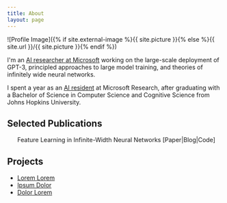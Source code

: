 ```yaml
---
title: About
layout: page
---
```

![Profile Image]({% if site.external-image %}{{ site.picture }}{% else %}{{ site.url }}/{{ site.picture }}{% endif %})

<p>I'm an <a href="https://www.microsoft.com/en-us/research/people/edwardhu/">AI researcher at Microsoft</a> working on the large-scale deployment of GPT-3, principled approaches to large model training, and theories of infinitely wide neural networks.</p>

<p>I spent a year as an <a href="https://www.microsoft.com/en-us/research/academic-program/microsoft-ai-residency-program/">AI resident</a> at Microsoft Research, after graduating with a Bachelor of Science in Computer Science and Cognitive Science from Johns Hopkins University.</p>

<h2>Selected Publications</h2>

<ul class="publications">
	Feature Learning in Infinite-Width Neural Networks [Paper|Blog|Code]
</ul>

<h2>Projects</h2>

<ul>
	<li><a href="https://github.com/">Lorem Lorem</a></li>
	<li><a href="https://github.com/">Ipsum Dolor</a></li>
	<li><a href="https://github.com/">Dolor Lorem</a></li>
</ul>

